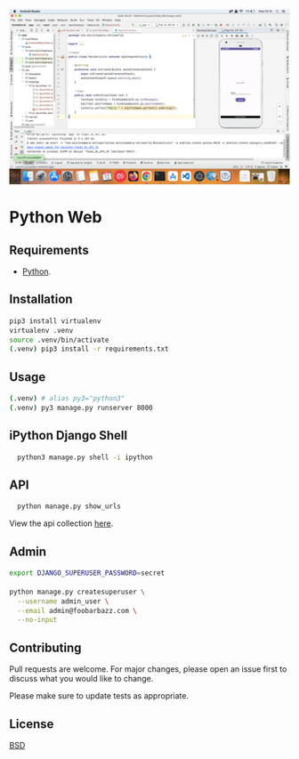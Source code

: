 <img src="https://raw.githubusercontent.com/kkamara/useful/915937134e2f0b541e50594a9e3c630df56d8c29/see-message-java-mobile.png" alt="see-message-java-mobile.png" />

# Python Web



## Requirements

* [Python](https://www.python.org).

## Installation

```bash
pip3 install virtualenv
virtualenv .venv
source .venv/bin/activate
(.venv) pip3 install -r requirements.txt
```

## Usage

```bash
(.venv) # alias py3="python3"
(.venv) py3 manage.py runserver 8000
```

## iPython Django Shell

```bash
  python3 manage.py shell -i ipython
```

## API

```bash
  python manage.py show_urls
```

View the api collection [here](https://documenter.getpostman.com/view/17125932/UVyxQYrt).

## Admin

```bash
export DJANGO_SUPERUSER_PASSWORD=secret

python manage.py createsuperuser \
  --username admin_user \
  --email admin@foobarbazz.com \
  --no-input
```

## Contributing
Pull requests are welcome. For major changes, please open an issue first to discuss what you would like to change.

Please make sure to update tests as appropriate.

## License
[BSD](https://opensource.org/licenses/BSD-3-Clause)
